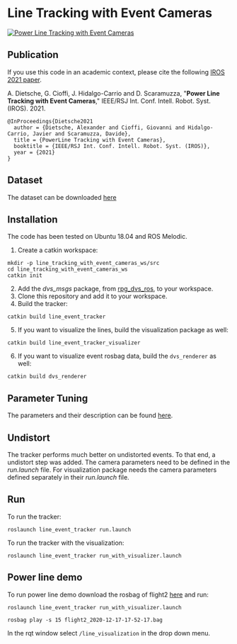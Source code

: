 # Line Tracking with Event Cameras

[![Power Line Tracking with Event Cameras](img/thumbnail_github.png)](https://www.youtube.com/watch?v=KnBJqed5qDI)

## Publication
If you use this code in an academic context, please cite the following [IROS 2021 paper](http://rpg.ifi.uzh.ch/docs/IROS21_Dietsche.pdf).

A. Dietsche, G. Cioffi, J. Hidalgo-Carrio and D. Scaramuzza,
"**Power Line Tracking with Event Cameras**,"
IEEE/RSJ Int. Conf. Intell. Robot. Syst. (IROS). 2021.

```
@InProceedings{Dietsche2021
  author = {Dietsche, Alexander and Cioffi, Giovanni and Hidalgo-Carrio, Javier and Scaramuzza, Davide},
  title = {PowerLine Tracking with Event Cameras},
  booktitle = {IEEE/RSJ Int. Conf. Intell. Robot. Syst. (IROS)},
  year = {2021}
}
```

## Dataset

The dataset can be downloaded [here](https://download.ifi.uzh.ch/rpg/powerline_tracking_dataset/)

## Installation

The code has been tested on Ubuntu 18.04 and ROS Melodic.

1. Create a catkin workspace:
```
mkdir -p line_tracking_with_event_cameras_ws/src
cd line_tracking_with_event_cameras_ws
catkin init
```
2. Add the *dvs_msgs* package, from [rpg_dvs_ros](https://github.com/uzh-rpg/rpg_dvs_ros), to your workspace.
3. Clone this repository and add it to your workspace.
4. Build the tracker:
```
catkin build line_event_tracker 
```
5. If you want to visualize the lines, build the visualization package as well:
```
catkin build line_event_tracker_visualizer
```
6. If you want to visualize event rosbag data, build the `dvs_renderer` as well:
```
catkin build dvs_renderer
```

## Parameter Tuning
The parameters and their description can be found [here](https://github.com/uzh-rpg/line_tracking_using_event_cameras/blob/main/line_event_tracker/param/param.yaml).

## Undistort
The tracker performs much better on undistorted events. To that end, a undistort step was added. The camera parameters need to be defined in the *run.launch* file.
For visualization package needs the camera parameters defined separately in their *run.launch* file.

## Run
To run the tracker:
```
roslaunch line_event_tracker run.launch
```

To run the tracker with the visualization:
```
roslaunch line_event_tracker run_with_visualizer.launch
```

## Power line demo
To run power line demo download the rosbag of flight2 [here](https://download.ifi.uzh.ch/rpg/powerline_tracking_dataset/) and run:
```
roslaunch line_event_tracker run_with_visualizer.launch

rosbag play -s 15 flight2_2020-12-17-17-52-17.bag 
```

In the rqt window select `/line_visualization` in the drop down menu.